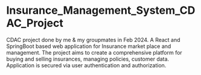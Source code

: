 # Insurance_Management_System_CDAC_Project
CDAC project done by me &amp; my groupmates in Feb 2024. A React and SpringBoot based web application for Insurance market place and management. The project aims to create a comprehensive platform for buying and selling insurances, managing policies, customer data. Application is secured via user authentication and authorization.
